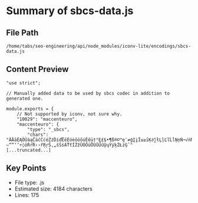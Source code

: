 # Summary of sbcs-data.js
  
## File Path
`/home/tabs/seo-engineering/api/node_modules/iconv-lite/encodings/sbcs-data.js`

## Content Preview
```
"use strict";

// Manually added data to be used by sbcs codec in addition to generated one.

module.exports = {
    // Not supported by iconv, not sure why.
    "10029": "maccenteuro",
    "maccenteuro": {
        "type": "_sbcs",
        "chars": "ÄĀāÉĄÖÜáąČäčĆćéŹźĎíďĒēĖóėôöõúĚěü†°Ę£§•¶ß®©™ę¨≠ģĮįĪ≤≥īĶ∂∑łĻļĽľĹĺŅņŃ¬√ńŇ∆«»… ňŐÕőŌ–—“”‘’÷◊ōŔŕŘ‹›řŖŗŠ‚„šŚśÁŤťÍŽžŪÓÔūŮÚůŰűŲųÝýķŻŁżĢˇ"
[...truncated...]
```

## Key Points
- File type: .js
- Estimated size: 4184 characters
- Lines: 175
